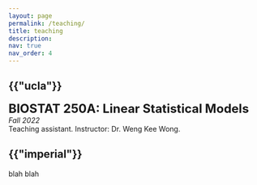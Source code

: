 ```yaml
---
layout: page
permalink: /teaching/
title: teaching
description:
nav: true
nav_order: 4
---
```

<div class="teaching">
<h2 class="category">{{"ucla"}}</h2>
<font size="+2"><strong>BIOSTAT 250A: Linear Statistical Models</strong></font> <br />
<em>Fall 2022</em> <br />
Teaching assistant. Instructor: Dr. Weng Kee Wong.

<h2 class="category">{{"imperial"}}</h2>

blah blah

</div>
